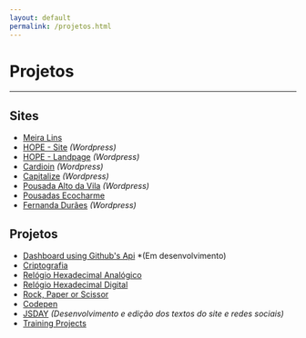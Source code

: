 ```yaml
---
layout: default
permalink: /projetos.html
---
```

 
# Projetos

<hr>

## Sites
- [<i class="icon icon-link"></i> Meira Lins](http://www.meiralinsvw.com.br/)
- [<i class="icon icon-link"></i> HOPE - Site](https://www.hope.com.br) *(Wordpress)*
- [<i class="icon icon-link"></i> HOPE - Landpage](https://www.hope.com.br/cursotransplanteendotelial/) *(Wordpress)*
- [<i class="icon icon-link"></i> Cardioin](https://www.cardioin.com.br/) *(Wordpress)*
- [<i class="icon icon-link"></i> Capitalize](http://www.capitalizeconsultores.com.br/) *(Wordpress)*
- [<i class="icon icon-link"></i> Pousada Alto da Vila](http://pousadaaltodavila.com.br/) *(Wordpress)*
- [<i class="icon icon-link"></i> Pousadas Ecocharme](http://pousadasecocharme.com.br/)
- [<i class="icon icon-link"></i> Fernanda Durães](http://www.fernandaduraes.com.br/) *(Wordpress)*

## Projetos
- [<i class="icon icon-link"></i> Dashboard using Github's Api](http://dashboard-github-api.herokuapp.com/dashboard-vue/dashboard.html) *(Em desenvolvimento)
- [<i class="icon icon-link"></i> Criptografia](https://projects-2019.herokuapp.com/velocicriptor/criptor.html)
- [<i class="icon icon-link"></i> Relógio Hexadecimal Analógico](https://projects-2019.herokuapp.com/relogio_hex/relogio_analogico.html)
- [<i class="icon icon-link"></i> Relógio Hexadecimal Digital](https://projects-2019.herokuapp.com/relogio_hex/relogio_digital.html)
- [<i class="icon icon-link"></i> Rock, Paper or Scissor](https://projects-2019.herokuapp.com/rock_paper_scissor/rock_paper_scissor.html)
- [<i class="icon icon-link"></i> Codepen](https://codepen.io/jonathanslima/)
- [<i class="icon icon-link"></i> JSDAY](http://rec.jsday.com.br/) *(Desenvolvimento e edição dos textos do site e redes sociais)*
- [<i class="icon icon-link"></i> Training Projects](https://github.com/training-projects)